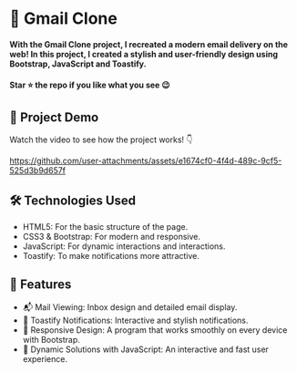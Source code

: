 <div><h1>  📧 Gmail Clone </h1></div>
<h4>With the Gmail Clone project, I recreated a modern email delivery on the web! In this project, I created a stylish and user-friendly design using Bootstrap, JavaScript and Toastify.</h4>
<h4>Star ⭐ the repo if you like what you see 😉 </h4>
 <div>
 <h2>📸 Project Demo</h2>
 <p>Watch the video to see how the project works! 👇</p>


https://github.com/user-attachments/assets/e1674cf0-4f4d-489c-9cf5-525d3b9d657f


<h2>🛠️ Technologies Used</h2>
 <ul>
   <li>HTML5: For the basic structure of the page.</li>
   <li>CSS3 & Bootstrap: For modern and responsive.</li>
   <li>JavaScript: For dynamic interactions and interactions.</li>
   <li>Toastify: To make notifications more attractive.</li>
 </ul>  
 
 <h2>🎨 Features</h2>
 <ul>
 <li>📬 Mail Viewing: Inbox design and detailed email display.</li>
 <li>🔔 Toastify Notifications: Interactive and stylish notifications.</li>
 <li>📱 Responsive Design: A program that works smoothly on every device with Bootstrap.</li>
 <li>🚀 Dynamic Solutions with JavaScript: An interactive and fast user experience.</li>

 </ul> 
